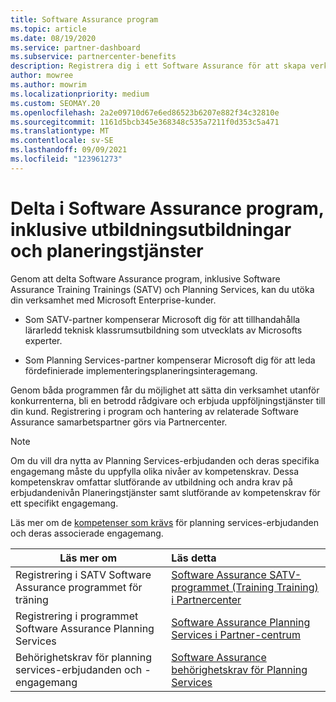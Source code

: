 ```yaml
---
title: Software Assurance program
ms.topic: article
ms.date: 08/19/2020
ms.service: partner-dashboard
ms.subservice: partnercenter-benefits
description: Registrera dig i ett Software Assurance för att skapa verksamhet och få hjälp med att leverera utbildning och planering till företagskunder.
author: mowree
ms.author: mowrim
ms.localizationpriority: medium
ms.custom: SEOMAY.20
ms.openlocfilehash: 2a2e09710d67e6ed86523b6207e882f34c32810e
ms.sourcegitcommit: 1161d5bcb345e368348c535a7211f0d353c5a471
ms.translationtype: MT
ms.contentlocale: sv-SE
ms.lasthandoff: 09/09/2021
ms.locfileid: "123961273"
---
```

# <a name="participate-in-software-assurance-programs-including-training-vouchers-and-planning-services"></a>Delta i Software Assurance program, inklusive utbildningsutbildningar och planeringstjänster

Genom att delta Software Assurance program, inklusive Software Assurance Training Trainings (SATV) och Planning Services, kan du utöka din verksamhet med Microsoft Enterprise-kunder. 

- Som SATV-partner kompenserar Microsoft dig för att tillhandahålla lärarledd teknisk klassrumsutbildning som utvecklats av Microsofts experter. 

- Som Planning Services-partner kompenserar Microsoft dig för att leda fördefinierade implementeringsplaneringsinteragemang. 

Genom båda programmen får du möjlighet att sätta din verksamhet utanför konkurrenterna, bli en betrodd rådgivare och erbjuda uppföljningstjänster till din kund. Registrering i program och hantering av relaterade Software Assurance samarbetspartner görs via Partnercenter.

> [!NOTE]
> Om du vill dra nytta av Planning Services-erbjudanden och deras specifika engagemang måste du uppfylla olika nivåer av kompetenskrav. Dessa kompetenskrav omfattar slutförande av utbildning och andra krav på erbjudandenivån Planeringstjänster samt slutförande av kompetenskrav för ett specifikt engagemang.  
>
> Läs mer om de [kompetenser som krävs](software-assurance-dps-requirements.md) för planning services-erbjudanden och deras associerade engagemang.


|**Läs mer om**   |**Läs detta**   |
|--------------------------|:------------------|
|Registrering i SATV Software Assurance programmet för träning  | [Software Assurance SATV-programmet (Training Training) i Partnercenter](software-assurance-satv.md)|
|Registrering i programmet Software Assurance Planning Services | [Software Assurance Planning Services i Partner-centrum](software-assurance-dps.md) |
|Behörighetskrav för planning services-erbjudanden och -engagemang  | [Software Assurance behörighetskrav för Planning Services](software-assurance-dps-requirements.md)  |